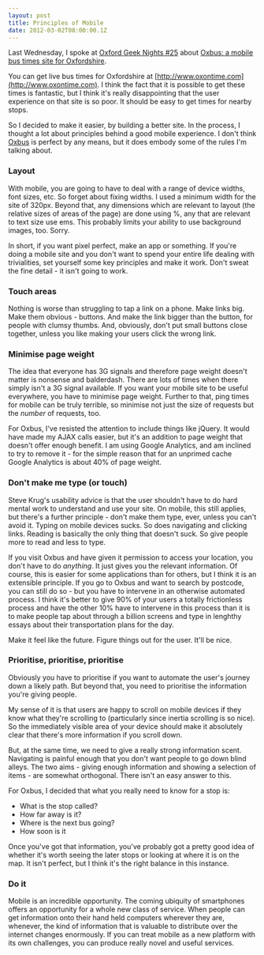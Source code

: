 ```yaml
---
layout: post
title: Principles of Mobile
date: 2012-03-02T08:00:00.1Z
---
```


Last Wednesday, I spoke at [Oxford Geek Nights #25](http://oxford.geeknights.net/2012/feb-29th/) about [Oxbus: a mobile bus times site for Oxfordshire](http://www.oxbus.co.uk).

You can get live bus times for Oxfordshire at [http://www.oxontime.com](http://www.oxontime.com). I think the fact that it is possible to get these times is fantastic, but I think it's really disappointing that the user experience on that site is so poor. It should be easy to get times for nearby stops.

So I decided to make it easier, by building a better site. In the process, I thought a lot about principles behind a good mobile experience. I don't think [Oxbus](http://www.oxbus.co.uk) is perfect by any means, but it does embody some of the rules I'm talking about.

### Layout ###
With mobile, you are going to have to deal with a range of device widths, font sizes, etc. So forget about fixing widths. I used a minimum width for the site of 320px. Beyond that, any dimensions which are relevant to layout (the relative sizes of areas of the page) are done using %, any that are relevant to text size use ems. This probably limits your ability to use background images, too. Sorry.

In short, if you want pixel perfect, make an app or something. If you're doing a mobile site and you don't want to spend your entire life dealing with trivialities, set yourself some key principles and make it work. Don't sweat the fine detail - it isn't going to work.

### Touch areas ###
Nothing is worse than struggling to tap a link on a phone. Make links big. Make them obvious - buttons. And make the link bigger than the button, for people with clumsy thumbs. And, obviously, don't put small buttons close together, unless you like making your users click the wrong link.

### Minimise page weight ###
The idea that everyone has 3G signals and therefore page weight doesn't matter is nonsense and balderdash. There are lots of times when there simply isn't a 3G signal available. If you want your mobile site to be useful everywhere, you have to minimise page weight. Further to that, ping times for mobile can be truly terrible, so minimise not just the size of requests but the *number* of requests, too.

For Oxbus, I've resisted the attention to include things like jQuery. It would have made my AJAX calls easier, but it's an addition to page weight that doesn't offer enough benefit. I am using Google Analytics, and am inclined to try to remove it - for the simple reason that for an unprimed cache Google Analytics is about 40% of page weight.

### Don't make me type (or touch) ###
Steve Krug's usability advice is that the user shouldn't have to do hard mental work to understand and use your site. On mobile, this still applies, but there's a further principle - don't make them type, ever, unless you can't avoid it. Typing on mobile devices sucks. So does navigating and clicking links. Reading is basically the only thing that doesn't suck. So give people more to read and less to type.

If you visit Oxbus and have given it permission to access your location, you don't have to do *anything*. It just gives you the relevant information. Of course, this is easier for some applications than for others, but I think it is an extensible principle. If you go to Oxbus and want to search by postcode, you can still do so - but you have to intervene in an otherwise automated process. I think it's better to give 90% of your users a totally frictionless process and have the other 10% have to intervene in this process than it is to make people tap about through a billion screens and type in lenghthy essays about their transportation plans for the day.

Make it feel like the future. Figure things out for the user. It'll be nice.

### Prioritise, prioritise, prioritise ###
Obviously you have to prioritise if you want to automate the user's journey down a likely path. But beyond that, you need to prioritise the information you're giving people.

My sense of it is that users are happy to scroll on mobile devices if they know what they're scrolling to (particularly since inertia scrolling is so nice). So the immediately visible area of your device should make it absolutely clear that there's more information if you scroll down.

But, at the same time, we need to give a really strong information scent. Navigating is painful enough that you don't want people to go down blind alleys. The two aims - giving enough information and showing a selection of items - are somewhat orthogonal. There isn't an easy answer to this. 

For Oxbus, I decided that what you really need to know for a stop is:

* What is the stop called?
* How far away is it?
* Where is the next bus going?
* How soon is it

Once you've got that information, you've probably got a pretty good idea of whether it's worth seeing the later stops or looking at where it is on the map. It isn't perfect, but I think it's the right balance in this instance.

### Do it ###
Mobile is an incredible opportunity. The coming ubiquity of smartphones offers an opportunity for a whole new class of service. When people can get information onto their hand held computers wherever they are, whenever, the kind of information that is valuable to distribute over the internet changes enormously. If you can treat mobile as a new platform with its own challenges, you can produce really novel and useful services.